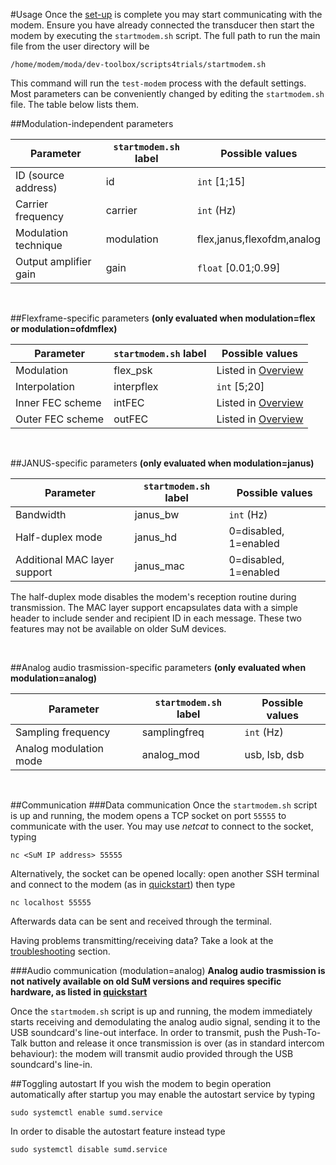 #Usage
Once the [set-up](quickstart.md) is complete you may start communicating with the modem. Ensure you have already connected the transducer then start the modem by executing the `startmodem.sh` script.
The full path to run the main file from the user directory will be

	/home/modem/moda/dev-toolbox/scripts4trials/startmodem.sh
	
This command will run the `test-modem` process with the default settings.
Most parameters can be conveniently changed by editing the `startmodem.sh` file. The table below lists them.

##Modulation-independent parameters

|Parameter						|`startmodem.sh` label	|Possible values					|
|-------------------------------|-----------------------|-----------------------------------|
|ID (source address)			|id						|`int` [1;15]						|
|Carrier frequency				|carrier				|`int` (Hz)							|
|Modulation technique			|modulation				|flex,janus,flexofdm,analog				|
|Output amplifier gain			|gain					|`float` [0.01;0.99]				|

<br>

##Flexframe-specific parameters
**(only evaluated when modulation=flex or modulation=ofdmflex)**

|Parameter						|`startmodem.sh` label	|Possible values					|
|-------------------------------|-----------------------|-----------------------------------|
|Modulation						|flex_psk				|Listed in [Overview](overview.md)	|
|Interpolation					|interpflex				|`int` [5;20]						|
|Inner FEC scheme				|intFEC					|Listed in [Overview](overview.md)	|
|Outer FEC scheme				|outFEC					|Listed in [Overview](overview.md)	|

<br>

##JANUS-specific parameters
**(only evaluated when modulation=janus)**

|Parameter						|`startmodem.sh` label	|Possible values					|
|-------------------------------|-----------------------|-----------------------------------|
|Bandwidth						|janus_bw				|`int` (Hz)							|
|Half-duplex mode				|janus_hd				|0=disabled, 1=enabled				|
|Additional MAC layer support	|janus_mac				|0=disabled, 1=enabled 				|

The half-duplex mode disables the modem's reception routine during transmission.
The MAC layer support encapsulates data with a simple header to include sender and recipient ID in each message. These two features may not be available on older SuM devices.

<br>

##Analog audio trasmission-specific parameters
**(only evaluated when modulation=analog)**

|Parameter						|`startmodem.sh` label	|Possible values					|
|-------------------------------|-----------------------|-----------------------------------|
|Sampling frequency						|samplingfreq				|`int` (Hz)							|
|Analog modulation mode					|analog_mod				|usb, lsb, dsb							|

<br>

##Communication
###Data communication
Once the `startmodem.sh` script is up and running, the modem opens a TCP socket on port `55555` to communicate with the user.
You may use *netcat* to connect to the socket, typing

	nc <SuM IP address> 55555
	
Alternatively, the socket can be opened locally: open another SSH terminal and connect to the modem (as in [quickstart](quickstart.md)) then type

	nc localhost 55555
	
Afterwards data can be sent and received through the terminal.

Having problems transmitting/receiving data? Take a look at the [troubleshooting](help.md) section.

###Audio communication (modulation=analog)
**Analog audio trasmission is not natively available on old SuM versions and requires specific hardware, as listed in [quickstart](quickstart.md)**

Once the `startmodem.sh` script is up and running, the modem immediately starts receiving and demodulating the analog audio signal, sending it to the USB soundcard's line-out interface. In order to transmit, push the Push-To-Talk button and release it once transmission is over (as in standard intercom behaviour): the modem will transmit audio provided through the USB soundcard's line-in.

##Toggling autostart
If you wish the modem to begin operation automatically after startup you may enable the autostart service by typing

	sudo systemctl enable sumd.service
	
In order to disable the autostart feature instead type

	sudo systemctl disable sumd.service
	


	

